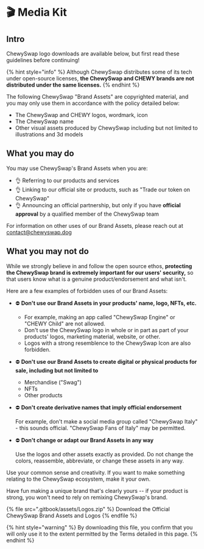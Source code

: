 # 🎬 Media Kit



## Intro

ChewySwap logo downloads are available below, but first read these guidelines before continuing!



{% hint style="info" %}
Although ChewySwap distributes some of its tech under open-source licenses, **the ChewySwap and CHEWY brands are not distributed under the same licenses.**
{% endhint %}

The following ChewySwap "Brand Assets" are copyrighted material, and you may only use them in accordance with the policy detailed below:

* The ChewySwap and CHEWY logos, wordmark, icon
* The ChewySwap name
* Other visual assets produced by ChewySwap including but not limited to illustrations and 3d models

## What you may do

You may use ChewySwap's Brand Assets when you are:

* 👌 Referring to our products and services
* 👌 Linking to our official site or products, such as "Trade our token on ChewySwap"
* 👌 Announcing an official partnership, but only if you have **official approval** by a qualified member of the ChewySwap team

For information on other uses of our Brand Assets, please reach out at contact@chewyswap.dog

## What you may not do

While we strongly believe in and follow the open source ethos, **protecting the ChewySwap brand is extremely important for our users' security,** so that users know what is a genuine product/endorsement and what isn't.

Here are a few examples of forbidden uses of our Brand Assets:

* ⛔️ **Don't use our Brand Assets in your products' name, logo, NFTs, etc.**&#x20;
  * For example, making an app called "ChewySwap Engine" or "CHEWY Child" are not allowed.
  * Don't use the ChewySwap logo in whole or in part as part of your products' logos, marketing material, website, or other.
  * Logos with a strong resemblence to the ChewySwap Icon are also forbidden.
* ⛔️ **Don't use our Brand Assets to create digital or physical products for sale, including but not limited to**
  * Merchandise ("Swag")
  * NFTs
  * Other products
*   ⛔️ **Don't create derivative names that imply official endorsement**

    For example, don't make a social media group called "ChewySwap Italy" - this sounds official. "ChewySwap Fans of Italy" may be permitted.
*   ⛔️ **Don't change or adapt our Brand Assets in any way**

    Use the logos and other assets exactly as provided. Do not change the colors, reassemble, abbreviate, or change these assets in any way.

Use your common sense and creativity. If you want to make something relating to the ChewySwap ecosystem, make it your own.

Have fun making a unique brand that's clearly yours -- if your product is strong, you won't need to rely on remixing ChewySwap's brand.



{% file src=".gitbook/assets/Logos.zip" %}
Download the Official ChewySwap Brand Assets and Logos
{% endfile %}

{% hint style="warning" %}
By downloading this file, you confirm that you will only use it to the extent permitted by the Terms detailed in this page.
{% endhint %}
